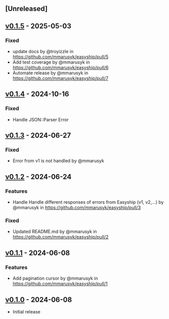 ## [Unreleased]

## [v0.1.5](https://github.com/mmarusyk/easyship/tree/v0.1.5) - 2025-05-03

### Fixed
- update docs by @troyizzle in https://github.com/mmarusyk/easyship/pull/5
- Add test coverage by @mmarusyk in https://github.com/mmarusyk/easyship/pull/6
- Automate release by @mmarusyk in https://github.com/mmarusyk/easyship/pull/7

## [v0.1.4](https://github.com/mmarusyk/easyship/tree/v0.1.4) - 2024-10-16

### Fixed
- Handle JSON::Parser Error

## [v0.1.3](https://github.com/mmarusyk/easyship/tree/v0.1.3) - 2024-06-27

### Fixed
- Error from v1 is not handled by @mmarusyk

## [v0.1.2](https://github.com/mmarusyk/easyship/tree/v0.1.2) - 2024-06-24

### Features
- Handle Handle different responses of errors from Easyship (v1, v2,...) by @mmarusyk in https://github.com/mmarusyk/easyship/pull/3

### Fixed
- Updated README.md by @mmarusyk in https://github.com/mmarusyk/easyship/pull/2


## [v0.1.1](https://github.com/mmarusyk/easyship/tree/v0.1.1) - 2024-06-08

### Features
- Add pagination cursor by @mmarusyk in https://github.com/mmarusyk/easyship/pull/1


## [v0.1.0](https://github.com/mmarusyk/easyship/tree/v0.1.0) - 2024-06-08

- Initial release
